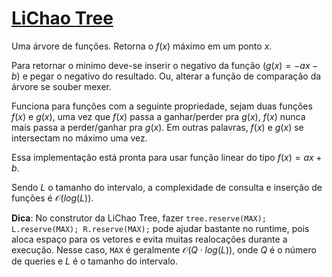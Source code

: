 # [LiChao Tree](lichao_tree.cpp)

Uma árvore de funções. Retorna o $f(x)$ máximo em um ponto $x$.

Para retornar o minimo deve-se inserir o negativo da função ($g(x) = -ax - b$) e pegar o negativo do resultado. Ou, alterar a função de comparação da árvore se souber mexer.

Funciona para funções com a seguinte propriedade, sejam duas funções $f(x)$ e $g(x)$, uma vez que $f(x)$ passa a ganhar/perder pra $g(x)$, $f(x)$ nunca mais passa a perder/ganhar pra $g(x)$. Em outras palavras, $f(x)$ e $g(x)$ se intersectam no máximo uma vez.

Essa implementação está pronta para usar função linear do tipo $f(x) = ax + b$.

Sendo $L$ o tamanho do intervalo, a complexidade de consulta e inserção de funções é $\mathcal{O}(log(L))$.

**Dica**: No construtor da LiChao Tree, fazer `tree.reserve(MAX); L.reserve(MAX); R.reserve(MAX);` pode ajudar bastante no runtime, pois aloca espaço para os vetores e evita muitas realocações durante a execução. Nesse caso, `MAX` é geralmente $\mathcal{O}(Q \cdot log(L))$, onde $Q$ é o número de queries e $L$ é o tamanho do intervalo.